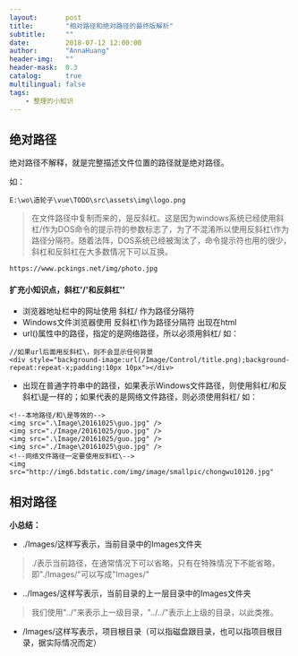 ```yaml
---
layout:       post
title:        "相对路径和绝对路径的最终版解析"
subtitle:     ""
date:         2018-07-12 12:00:00
author:       "AnnaHuang"
header-img:   ""
header-mask:  0.3
catalog:      true
multilingual: false  
tags:
    - 整理的小知识
---
```

## 绝对路径

绝对路径不解释，就是完整描述文件位置的路径就是绝对路径。

如：

    E:\wo\造轮子\vue\TODO\src\assets\img\logo.png

> 在文件路径中复制而来的，是反斜杠。这是因为windows系统已经使用斜杠/作为DOS命令的提示符的参数标志了，为了不混淆所以使用反斜杠\作为路径分隔符。随着法阵，DOS系统已经被淘汰了，命令提示符也用的很少，斜杠和反斜杠在大多数情况下可以互换。

    https://www.pckings.net/img/photo.jpg

#### 扩充小知识点，斜杠'/'和反斜杠'\'

 - 浏览器地址栏中的网址使用 斜杠/ 作为路径分隔符 
 - Windows文件浏览器使用 反斜杠\作为路径分隔符 出现在html
 - url()属性中的路径，指定的是网络路径，所以必须用斜杠/
 如：
```
//如果url后面用反斜杠\，则不会显示任何背景
<div style="background-image:url(/Image/Control/title.png);background-repeat:repeat-x;padding:10px 10px"></div>
```
 - 出现在普通字符串中的路径，如果表示Windows文件路径，则使用斜杠/和反斜杠\是一样的；如果代表的是网络文件路径，则必须使用斜杠/
 如：
```
<!--本地路径/和\是等效的-->
<img src=".\Image\20161025\guo.jpg" />
<img src="./Image/20161025/guo.jpg" />
<img src=".\Image/20161025/guo.jpg" />
<img src="./Image\20161025\guo.jpg" />
<!--网络文件路径一定要使用反斜杠\-->
<img src="http://img6.bdstatic.com/img/image/smallpic/chongwu10120.jpg"
```

## 相对路径
**小总结：**

 - ./Images/这样写表示，当前目录中的Images文件夹
 > ./表示当前路径，在通常情况下可以省略，只有在特殊情况下不能省略，即"./Images/"可以写成"Images/"

 - ../Images/这样写表示，当前目录的上一层目录中的Images文件夹
 
 > 我们使用"../"来表示上一级目录，"../../"表示上上级的目录，以此类推。

 - /Images/这样写表示，项目根目录（可以指磁盘跟目录，也可以指项目根目录，据实际情况而定）
 
